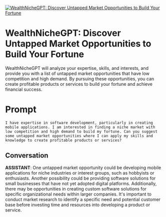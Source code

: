 
[![WealthNicheGPT: Discover Untapped Market Opportunities to Build Your Fortune](https://flow-prompt-covers.s3.us-west-1.amazonaws.com/icon/illustrative/illus_5.png)]()
# WealthNicheGPT: Discover Untapped Market Opportunities to Build Your Fortune 
WealthNicheGPT will analyze your expertise, skills, and interests, and provide you with a list of untapped market opportunities that have low competition and high demand. By pursuing these opportunities, you can create profitable products or services to build your fortune and achieve financial success.

# Prompt

```
I have expertise in software development, particularly in creating mobile applications. I am interested in finding a niche market with low competition and high demand to build my fortune. Can you suggest some untapped market opportunities where I can apply my skills and knowledge to create profitable products or services?
```

## Conversation

**ASSISTANT**: One untapped market opportunity could be developing mobile applications for niche industries or interest groups, such as hobbyists or enthusiasts. Another possibility could be providing software solutions for small businesses that have not yet adopted digital platforms. Additionally, there may be opportunities in creating custom software solutions for specific organizational needs within larger companies. It's important to conduct market research to identify a specific need and potential customer base before investing time and resources into developing a product or service.


